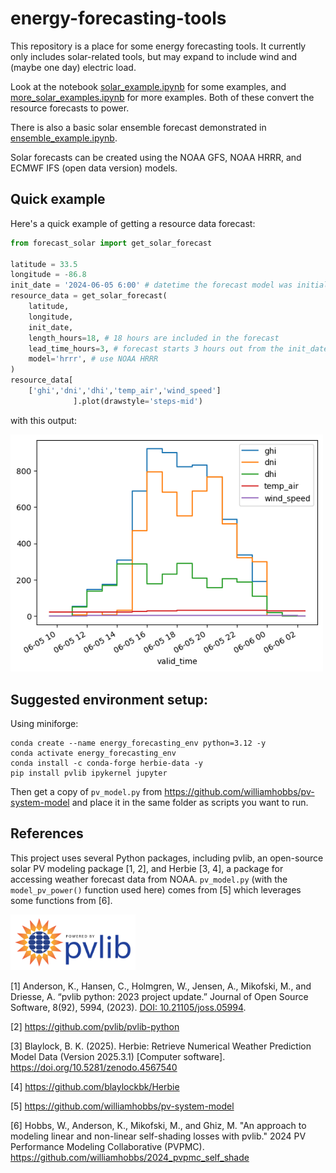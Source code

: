 # energy-forecasting-tools

This repository is a place for some energy forecasting tools. It currently only includes solar-related tools, but may expand to include wind and (maybe one day) electric load.

Look at the notebook [solar_example.ipynb](solar_example.ipynb) for some examples, and [more_solar_examples.ipynb](more_solar_examples.ipynb) for more examples. Both of these convert the resource forecasts to power.

There is also a basic solar ensemble forecast demonstrated in [ensemble_example.ipynb](ensemble_example.ipynb).

Solar forecasts can be created using the NOAA GFS, NOAA HRRR, and ECMWF IFS (open data version) models. 

## Quick example

Here's a quick example of getting a resource data forecast:

```python
from forecast_solar import get_solar_forecast

latitude = 33.5
longitude = -86.8
init_date = '2024-06-05 6:00' # datetime the forecast model was initialized
resource_data = get_solar_forecast(
    latitude,
    longitude,
    init_date,
    length_hours=18, # 18 hours are included in the forecast
    lead_time_hours=3, # forecast starts 3 hours out from the init_date
    model='hrrr', # use NOAA HRRR
)
resource_data[
    ['ghi','dni','dhi','temp_air','wind_speed']
              ].plot(drawstyle='steps-mid')
```

with this output:

<img src="images/output.png" width="500"/>

## Suggested environment setup:
Using miniforge:
```
conda create --name energy_forecasting_env python=3.12 -y
conda activate energy_forecasting_env
conda install -c conda-forge herbie-data -y
pip install pvlib ipykernel jupyter
```

Then get a copy of `pv_model.py` from https://github.com/williamhobbs/pv-system-model and place it in the same folder as scripts you want to run. 

## References
This project uses several Python packages, including pvlib, an open-source solar PV modeling package [1, 2], and Herbie [3, 4], a package for accessing weather forecast data from NOAA. `pv_model.py` (with the `model_pv_power()` function used here) comes from [5] which leverages some functions from [6].

<img src="images/pvlib_powered_logo_horiz.png" width="200"/>


[1] Anderson, K., Hansen, C., Holmgren, W., Jensen, A., Mikofski, M., and Driesse, A. “pvlib python: 2023 project update.” Journal of Open Source Software, 8(92), 5994, (2023). [DOI: 10.21105/joss.05994](http://dx.doi.org/10.21105/joss.05994).

[2] https://github.com/pvlib/pvlib-python

[3] Blaylock, B. K. (2025). Herbie: Retrieve Numerical Weather Prediction Model Data (Version 2025.3.1) [Computer software]. https://doi.org/10.5281/zenodo.4567540

[4] https://github.com/blaylockbk/Herbie

[5] https://github.com/williamhobbs/pv-system-model

[6] Hobbs, W., Anderson, K., Mikofski, M., and Ghiz, M. "An approach to modeling linear and non-linear self-shading losses with pvlib." 2024 PV Performance Modeling Collaborative (PVPMC). https://github.com/williamhobbs/2024_pvpmc_self_shade 

